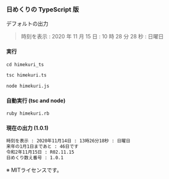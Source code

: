 ### 日めくりの TypeScript 版

デフォルトの出力

> 時刻を表示 : 2020 年 11 月 15 日 : 10 時 28 分 28 秒 : 日曜日

#### 実行

```markdown
cd himekuri_ts

tsc himekuri.ts

node himekuri.js
```

#### 自動実行 (tsc and node)

```markdown
ruby himekuri.rb
```

#### 現在の出力 (1.0.1)

```markdown
時刻を表示 : 2020年11月14日 : 13時26分18秒 : 日曜日
来年の1月1日まであと : 46日です
令和2年11月15日 : R02.11.15
日めくり数え番号 : 1.0.1
```

※ MITライセンスです。
